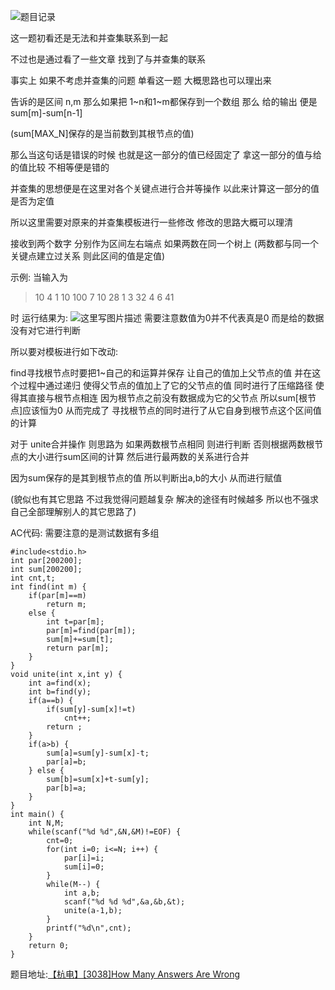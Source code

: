 ![题目记录](http://img.blog.csdn.net/20160206234848214)

这一题初看还是无法和并查集联系到一起

不过也是通过看了一些文章
找到了与并查集的联系

事实上 如果不考虑并查集的问题
单看这一题
大概思路也可以理出来

告诉的是区间 n,m
那么如果把 1~n和1~m都保存到一个数组
那么 给的输出 便是 sum[m]-sum[n-1]

(sum[MAX_N]保存的是当前数到其根节点的值)

那么当这句话是错误的时候
也就是这一部分的值已经固定了
拿这一部分的值与给的值比较 不相等便是错的

并查集的思想便是在这里对各个关键点进行合并等操作
以此来计算这一部分的值是否为定值

所以这里需要对原来的并查集模板进行一些修改
修改的思路大概可以理清

接收到两个数字 分别作为区间左右端点
如果两数在同一个树上
(两数都与同一个关键点建立过关系 则此区间的值是定值)

示例:
当输入为
>10 4
1 10 100
7 10 28
1 3 32
4 6 41

时 运行结果为:
![这里写图片描述](http://img.blog.csdn.net/20160207002138413)
需要注意数值为0并不代表真是0
而是给的数据没有对它进行判断

所以要对模板进行如下改动:

find寻找根节点时要把1~自己的和运算并保存
让自己的值加上父节点的值
并在这个过程中通过递归
使得父节点的值加上了它的父节点的值
同时进行了压缩路径
使得其直接与根节点相连
因为根节点之前没有数据成为它的父节点
所以sum[根节点]应该恒为0
从而完成了 寻找根节点的同时进行了从它自身到根节点这个区间值的计算

对于 unite合并操作
则思路为
如果两数根节点相同 则进行判断
否则根据两数根节点的大小进行sum区间的计算
然后进行最两数的关系进行合并

因为sum保存的是其到根节点的值
所以判断出a,b的大小 从而进行赋值

(貌似也有其它思路 不过我觉得问题越复杂 解决的途径有时候越多 所以也不强求自己全部理解别人的其它思路了)

AC代码:
需要注意的是测试数据有多组

```
#include<stdio.h>
int par[200200];
int sum[200200];
int cnt,t;
int find(int m) {
	if(par[m]==m)
		return m;
	else {
		int t=par[m];
		par[m]=find(par[m]);
		sum[m]+=sum[t];
		return par[m];
	}
}
void unite(int x,int y) {
	int a=find(x);
	int b=find(y);
	if(a==b) {
		if(sum[y]-sum[x]!=t)
			cnt++;
		return ;
	}
	if(a>b) {
		sum[a]=sum[y]-sum[x]-t;
		par[a]=b;
	} else {
		sum[b]=sum[x]+t-sum[y];
		par[b]=a;
	}
}
int main() {
	int N,M;
	while(scanf("%d %d",&N,&M)!=EOF) {
		cnt=0;
		for(int i=0; i<=N; i++) {
			par[i]=i;
			sum[i]=0;
		}
		while(M--) {
			int a,b;
			scanf("%d %d %d",&a,&b,&t);
			unite(a-1,b);
		}
		printf("%d\n",cnt);
	}
	return 0;
}

```

题目地址:[【杭电】[3038]How Many Answers Are Wrong](http://acm.hdu.edu.cn/showproblem.php?pid=3038)
